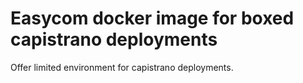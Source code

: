 # Easycom docker image for boxed capistrano deployments

Offer limited environment for capistrano deployments.

